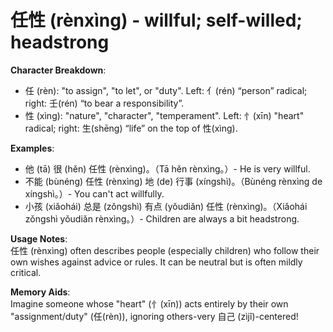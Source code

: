 # **任性 (rènxìng) - willful; self-willed; headstrong**

**Character Breakdown**:  
- 任 (rèn): "to assign", "to let", or "duty". Left: 亻(rén) “person” radical; right: 壬(rén) “to bear a responsibility”.  
- 性 (xìng): "nature", "character", "temperament". Left: 忄(xīn) "heart" radical; right: 生(shēng) “life” on the top of 性(xìng).

**Examples**:  
- 他 (tā) 很 (hěn) 任性 (rènxìng)。（Tā hěn rènxìng。）- He is very willful.  
- 不能 (bùnéng) 任性 (rènxìng) 地 (de) 行事 (xíngshì)。（Bùnéng rènxìng de xíngshì。）- You can't act willfully.  
- 小孩 (xiǎohái) 总是 (zǒngshì) 有点 (yǒudiǎn) 任性 (rènxìng)。（Xiǎohái zǒngshì yǒudiǎn rènxìng。）- Children are always a bit headstrong.

**Usage Notes**:  
任性 (rènxìng) often describes people (especially children) who follow their own wishes against advice or rules. It can be neutral but is often mildly critical.

**Memory Aids**:  
Imagine someone whose "heart" (忄(xīn)) acts entirely by their own "assignment/duty" (任(rèn)), ignoring others-very 自己 (zìjǐ)-centered!